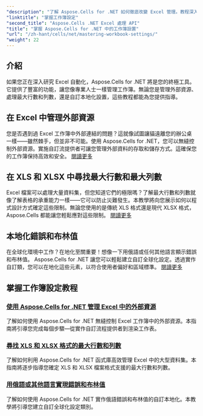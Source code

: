 ```yaml
---
"description": "了解 Aspose.Cells for .NET 如何徹底改變 Excel 管理。教程深入涵蓋在地化、資料集管理、外部資源和工作簿設定。"
"linktitle": "掌握工作簿設定"
"second_title": "Aspose.Cells .NET Excel 處理 API"
"title": "掌握 Aspose.Cells for .NET 中的工作簿設置"
"url": "/zh-hant/cells/net/mastering-workbook-settings/"
"weight": 22
---
```


## 介紹

如果您正在深入研究 Excel 自動化，Aspose.Cells for .NET 將是您的終極工具。它提供了豐富的功能，讓您像專業人士一樣管理工作簿。無論您是管理外部資源、處理最大行數和列數，還是自訂本地化設置，這些教程都能為您提供指導。

## 在 Excel 中管理外部資源

您是否遇到過 Excel 工作簿中外部連結的問題？這就像試圖讓貓遠離您的辦公桌一樣——雖然棘手，但並非不可能。使用 Aspose.Cells for .NET，您可以無縫控制外部資源。實施自訂流提供者可讓您管理外部資料的存取和儲存方式。這確保您的工作簿保持高效和安全。 [閱讀更多](./manage-external-resources-in-excel/)

## 在 XLS 和 XLSX 中尋找最大行數和最大列數

Excel 檔案可以處理大量資料集，但您知道它們的極限嗎？了解最大行數和列數就像了解表格的承重能力一樣——它可以防止災難發生。本教學將向您展示如何以程式設計方式確定這些限制。無論您使用的是傳統 XLS 格式還是現代 XLSX 格式，Aspose.Cells 都能讓您輕鬆應對這些限制。 [閱讀更多](./find-maximum-rows-and-columns/)

## 本地化錯誤和布林值

在全球化環境中工作？在地化至關重要！想像一下用俄語或任何其他語言顯示錯誤和布林值。 Aspose.Cells for .NET 讓您可以輕鬆建立自訂全球化設定。透過實作自訂類，您可以在地化這些元素，以符合使用者偏好和區域標準。 [閱讀更多](./implement-error-and-boolean-value-in-russian-languages/)

## 掌握工作簿設定教程
### [使用 Aspose.Cells for .NET 管理 Excel 中的外部資源](./manage-external-resources-in-excel/)
了解如何使用 Aspose.Cells for .NET 無縫控制 Excel 工作簿中的外部資源。本指南將引導您完成每個步驟—從實作自訂流程提供者到渲染工作表。
### [尋找 XLS 和 XLSX 格式的最大行數和列數](./find-maximum-rows-and-columns/)
了解如何利用 Aspose.Cells for .NET 函式庫高效管理 Excel 中的大型資料集。本指南將逐步指導您確定 XLS 和 XLSX 檔案格式支援的最大行數和列數。
### [用俄語或其他語言實現錯誤和布林值](./implement-error-and-boolean-value-in-russian-languages/)
了解如何使用 Aspose.Cells for .NET 實作俄語錯誤和布林值的自訂本地化。本教學將引導您建立自訂全球化設定類別。